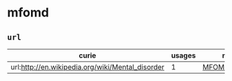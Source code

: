 # mfomd

## `url`

| curie                                            |   usages | nodes                                                         |
|--------------------------------------------------|----------|---------------------------------------------------------------|
| url:http://en.wikipedia.org/wiki/Mental_disorder |        1 | [MFOMD:0000004](http://purl.obolibrary.org/obo/MFOMD_0000004) |

